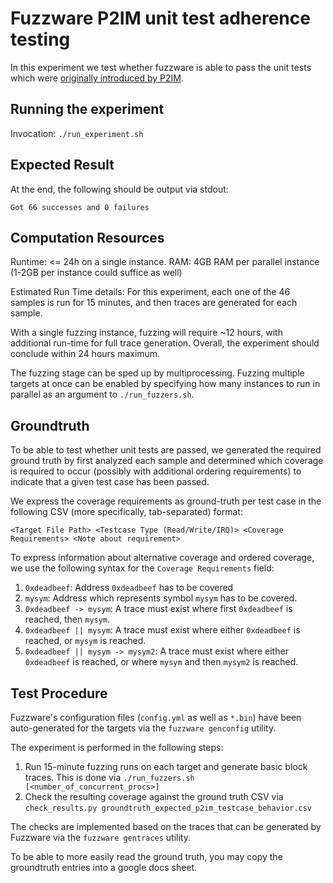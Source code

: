 # Fuzzware P2IM unit test adherence testing
In this experiment we test whether fuzzware is able to pass the unit tests which were [originally introduced by P2IM](https://github.com/RiS3-Lab/p2im-unit_tests).

## Running the experiment
Invocation: `./run_experiment.sh`

## Expected Result
At the end, the following should be output via stdout:
```
Got 66 successes and 0 failures
```

## Computation Resources
Runtime: <= 24h on a single instance.
RAM: 4GB RAM per parallel instance (1-2GB per instance could suffice as well)

Estimated Run Time details:
For this experiment, each one of the 46 samples is run for 15 minutes, and then traces are generated for each sample.

With a single fuzzing instance, fuzzing will require ~12 hours, with additional run-time for full trace generation. Overall, the experiment should conclude within 24 hours maximum.

The fuzzing stage can be sped up by multiprocessing. Fuzzing multiple targets at once can be enabled by specifying how many instances to run in parallel as an argument to `./run_fuzzers.sh`.

## Groundtruth
To be able to test whether unit tests are passed, we generated the required ground truth by first analyzed each sample and determined which coverage is required to occur (possibly with additional ordering requirements) to indicate that a given test case has been passed.

We express the coverage requirements as ground-truth per test case in the following CSV (more specifically, tab-separated) format:

`<Target File Path> <Testcase Type (Read/Write/IRQ)> <Coverage Requirements> <Note about requirement>`

To express information about alternative coverage and ordered coverage, we use the following syntax for the `Coverage Requirements` field:

1. `0xdeadbeef`: Address `0xdeadbeef` has to be covered
2. `mysym`: Address which represents symbol `mysym` has to be covered.
3. `0xdeadbeef -> mysym`: A trace must exist where first `0xdeadbeef` is reached, then `mysym`.
4. `0xdeadbeef || mysym`: A trace must exist where either `0xdeadbeef` is reached, or `mysym` is reached.
5. `0xdeadbeef || mysym -> mysym2`: A trace must exist where either `0xdeadbeef` is reached, or where `mysym` and then `mysym2` is reached.

## Test Procedure
Fuzzware's configuration files (`config.yml` as well as `*.bin`) have been auto-generated for the targets via the `fuzzware genconfig` utility.

The experiment is performed in the following steps:
1. Run 15-minute fuzzing runs on each target and generate basic block traces. This is done via `./run_fuzzers.sh [<number_of_concurrent_procs>]`
2. Check the resulting coverage against the ground truth CSV via `check_results.py groundtruth_expected_p2im_testcase_behavior.csv`

The checks are implemented based on the traces that can be generated by Fuzzware via the `fuzzware gentraces` utility.

To be able to more easily read the ground truth, you may copy the groundtruth entries into a google docs sheet.